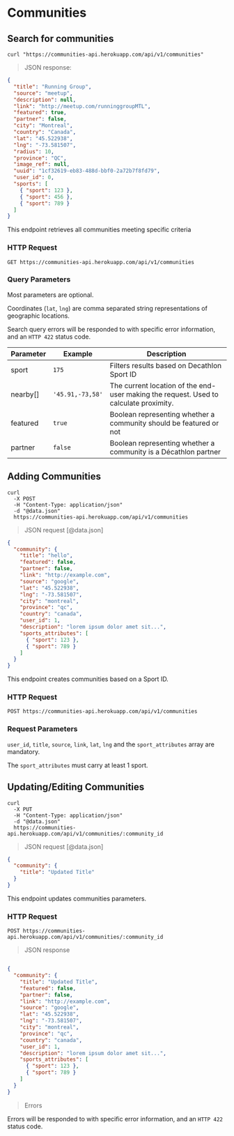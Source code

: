 # Communities

## Search for communities

```shell
curl "https://communities-api.herokuapp.com/api/v1/communities"
```

> JSON response:

```json
{
  "title": "Running Group",
  "source": "meetup",
  "description": null,
  "link": "http://meetup.com/runninggroupMTL",
  "featured": true,
  "partner": false,
  "city": "Montreal",
  "country": "Canada",
  "lat": "45.522938",
  "lng": "-73.581507",
  "radius": 10,
  "province": "QC",
  "image_ref": null,
  "uuid": "1cf32619-eb83-488d-bbf0-2a72b7f8fd79",
  "user_id": 0,
  "sports": [
    { "sport": 123 },
    { "sport": 456 },
    { "sport": 789 }
  ]
}

```

This endpoint retrieves all communities meeting specific criteria

### HTTP Request

`GET https://communities-api.herokuapp.com/api/v1/communities`

### Query Parameters

Most parameters are optional.

Coordinates (`lat`, `lng`) are comma separated string representations of geographic locations.

Search query errors will be responded to with specific error information, and an `HTTP 422` status code.

Parameter | Example          | Description
--------- | -------          | -----------
sport     | `175`            | Filters results based on Decathlon Sport ID
nearby[]  | `'45.91,-73,58'` | The current location of the end-user making the request. Used to calculate proximity.
featured  | `true`           | Boolean representing whether a community should be featured or not
partner   | `false`          | Boolean representing whether a community is a Décathlon partner

## Adding Communities

```shell
curl 
  -X POST 
  -H "Content-Type: application/json" 
  -d "@data.json" 
  https://communities-api.herokuapp.com/api/v1/communities
```

> JSON request [@data.json]

```json
{
  "community": {
    "title": "hello",
    "featured": false,
    "partner": false,
    "link": "http://example.com",
    "source": "google",
    "lat": "45.522938",
    "lng": "-73.581507",
    "city": "montreal",
    "province": "qc",
    "country": "canada",
    "user_id": 1,
    "description": "lorem ipsum dolor amet sit...",
    "sports_attributes": [
      { "sport": 123 },
      { "sport": 789 }
    ]
  }
}
```

This endpoint creates communities based on a Sport ID.

### HTTP Request

`POST https://communities-api.herokuapp.com/api/v1/communities`

### Request Parameters

`user_id`, `title`, `source`, `link`, `lat`, `lng` and the `sport_attributes` array are mandatory.

The `sport_attributes` must carry at least 1 sport.


## Updating/Editing Communities
```shell
curl
  -X PUT
  -H "Content-Type: application/json"
  -d "@data.json"
  https://communities-api.herokuapp.com/api/v1/communities/:community_id
```

> JSON request [@data.json]

```json
{
  "community": {
    "title": "Updated Title"
  }
}
```
This endpoint updates communities parameters.

### HTTP Request

`POST https://communities-api.herokuapp.com/api/v1/communities/:community_id`

> JSON response

```json

{
  "community": {
    "title": "Updated Title",
    "featured": false,
    "partner": false,
    "link": "http://example.com",
    "source": "google",
    "lat": "45.522938",
    "lng": "-73.581507",
    "city": "montreal",
    "province": "qc",
    "country": "canada",
    "user_id": 1,
    "description": "lorem ipsum dolor amet sit...",
    "sports_attributes": [
      { "sport": 123 },
      { "sport": 789 }
    ]
  }
}
```
> Errors

Errors will be responded to with specific error information, and an `HTTP 422` status code.
